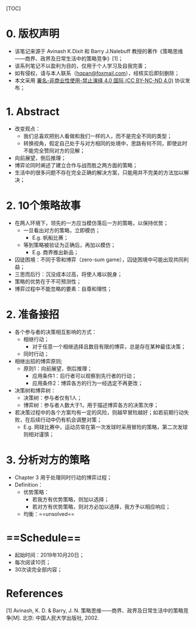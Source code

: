 [TOC]

# 0. 版权声明

- 该笔记来源于 Avinash K.Dixit 和 Barry J.Nalebuff 教授的著作《策略思维——商界、政界及日常生活中的策略竞争》[1]；
- 该系列笔记不以盈利为目的，仅用于个人学习及自我完善；
- 如有侵权，请与本人联系（hqpan@foxmail.com），经核实后即刻删除；
- 本文采用 [署名-非商业性使用-禁止演绎 4.0 国际 (CC BY-NC-ND 4.0)](https://creativecommons.org/licenses/by-nc-nd/4.0/deed.zh) 协议发布；



# 1. Abstract

- 改变观点：
  - 我们总喜欢把别人看做和我们一样的人，而不是完全不同的类型；
  - 转换视角，假定自己处于与对方相同的处境中，思路有何不同，即使此时不能完全赞同对方的见解；
- 向前展望，倒后推理；
- 博弈论同时阐述了建立合作与战而胜之两方面的策略；
- 生活中的很多问题不存在完全正确的解决方案，只能用并不完美的方法加以解决；



# 2. 10个策略故事

- 在两人环境下，领先的一方应当模仿落后一方的策略，以保持优势；
  - 一旦看出对方的策略，立即模仿；
    - E.g. 帆船比赛；
  - 等到策略被验证为正确后，再加以模仿；
    - E.g. 商界推出新品；
- 囚徒困境：不同于零和博弈（zero-sum game），囚徒困境中可能出现共同利益；
- 三思而后行：沉没成本过高，将使人难以脱身；
- 策略的优势在于不可预测性；
- 博弈过程中不能忽略的要素：自尊和理性；



# 2. 准备接招

- 各个参与者的决策相互影响的方式：
  - 相继行动；
    - 对于任意一个相继选择且数目有限的博弈，总是存在某种最佳决策；
  - 同时行动；
- 相继出招的博弈原则;
  - 原则1：向前展望，倒后推理；
    - 应用条件1：后行者可以观察到先行者的行动；
    - 应用条件2：博弈各方的行为一经选定不再更改；
- 决策树和博弈树：
  - 决策树：参与者仅有1人；
  - 博弈树：参与者人数大于1，用于描述博弈各方的决策次序；
- 若决策过程中的各个方案均有一定的风险，则越早冒险越好；如若前期行动失败，在后续行动中仍有机会调整对策；
  - E.g. 网球比赛中，运动员常在第一次发球时采用冒险的策略，第二次发球则相对谨慎；



# 3. 分析对方的策略

- Chapter 3 用于处理同时行动的博弈过程；
- Definition：
  - 优势策略：
    - 若我方有优势策略，则加以选择；
    - 若对方有优势策略，则对方必加以选择，我方予以相应响应；
  - 均衡：==unsolved==



# ==Schedule==

- 起始时间：2019年10月20日；
- 每次阅读10页；
- 30次读完全部内容；



# References

[1] Avinash, K. D. & Barry, J. N. 策略思维——商界、政界及日常生活中的策略竞争[M]. 北京: 中国人民大学出版社, 2002.